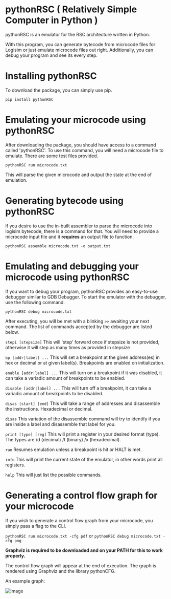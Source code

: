 # pythonRSC ( Relatively Simple Computer in Python )

pythonRSC is an emulator for the RSC architecture written in Python.


With this program, you can generate bytecode from microcode files for Logisim or just emulate microcode files out right.
Additionally, you can debug your program and see its every step.

# Installing pythonRSC
To download the package, you can simply use pip.

``pip install pythonRSC``

# Emulating your microcode using pythonRSC
After downloading the package, you should have access to a command called 'pythonRSC'.
To use this command, you will need a microcode file to emulate. There are some test files provided.

``pythonRSC run microcode.txt``

This will parse the given microcode and output the state at the end of emulation.

# Generating bytecode using pythonRSC
If you desire to use the in-built assembler to parse the microcode into logisim bytecode, there is a command for that. You will need to provide a microcode input file and it **requires** an output file to function.

``pythonRSC assemble microcode.txt -o output.txt``

# Emulating and debugging your microcode using pythonRSC
If you want to debug your program, pythonRSC provides an easy-to-use debugger similar to GDB Debugger.
To start the emulator with the debugger, use the following command.

``pythonRSC debug microcode.txt``

After executing, you will be met with a blinking ``>>`` awaiting your next command.
The list of commands accepted by the debugger are listed below.


``stepi [stepsize]`` This will 'step' forward once if stepsize is not provided, otherwise it will step as many times as provided in stepsize

``bp [addr|label] ...`` This will set a breakpoint at the given address(es) in hex or decimal or at given label(s). Breakpoints are enabled on initialization.

``enable [addr|label] ...`` This will turn on a breakpoint if it was disabled, it can take a variadic amount of breakpoints to be enabled.

``disable [addr|label] ...`` This will turn off a breakpoint, it can take a variadic amount of breakpoints to be disabled.

``disas [start] [end]`` This will take a range of addresses and disassemble the instructions. Hexadecimal or decimal.

``disas`` This variation of the disassemble command will try to identify if you are inside a label and disassemble that label for you.

``print [type] [reg]`` This will print a register in your desired format (type). The types are /d (decimal) /t (binary) /x (hexadecimal).

``run`` Resumes emulation unless a breakpoint is hit or HALT is met.

``info`` This will print the current state of the emulator, in other words print all registers.

``help`` This will just list the possible commands.

# Generating a control flow graph for your microcode
If you wish to generate a control flow graph from your microcode, you simply pass a flag to the CLI.

``pythonRSC run microcode.txt -cfg pdf`` or ``pythonRSC debug microcode.txt -cfg png``

**Graphviz is required to be downloaded and on your PATH for this to work properly.**

The control flow graph will appear at the end of execution. The graph is rendered using Graphviz and the library pythonCFG.

An example graph:

![image](https://user-images.githubusercontent.com/74928681/215967794-9511d4eb-d0f4-4e98-9bf0-9d4fd14ebd15.png)

